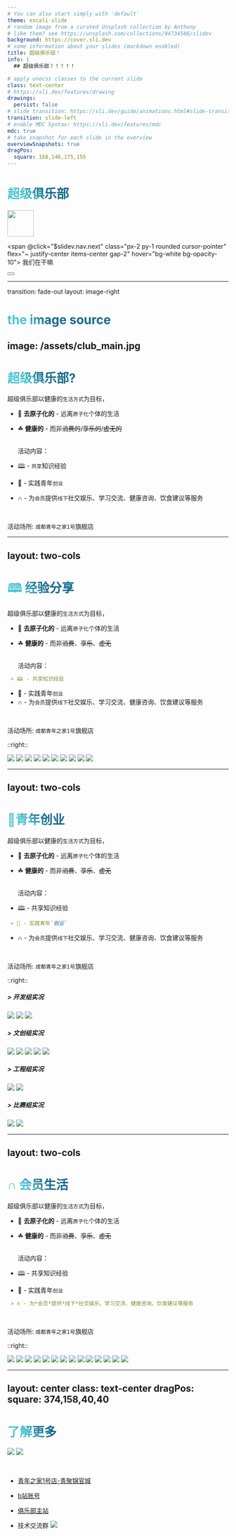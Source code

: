 ```yaml
---
# You can also start simply with 'default'
theme: excali-slide
# random image from a curated Unsplash collection by Anthony
# like them? see https://unsplash.com/collections/94734566/slidev
background: https://cover.sli.dev
# some information about your slides (markdown enabled)
title: 超级俱乐部！
info: |
  ## 超级俱乐部！！！！！

# apply unocss classes to the current slide
class: text-center
# https://sli.dev/features/drawing
drawings:
  persist: false
# slide transition: https://sli.dev/guide/animations.html#slide-transitions
transition: slide-left
# enable MDC Syntax: https://sli.dev/features/mdc
mdc: true
# take snapshot for each slide in the overview
overviewSnapshots: true
dragPos:
  square: 168,146,175,155
---
```


# 超级俱乐部


<div class="pt-12 flex justify-end">
  <img v-drag="'square'" width="60px" src="./assets/club_log.png" />

  <span @click="$slidev.nav.next" class="px-2 py-1 rounded cursor-pointer" flex="~ justify-center items-center gap-2" hover="bg-white bg-opacity-10">
    我们在干嘛 <div class="i-carbon:arrow-right inline-block"/>
  </span>
</div>

<div class="abs-br m-6 flex gap-2">
  <button @click="$slidev.nav.openInEditor()" title="Open in Editor" class="text-xl slidev-icon-btn opacity-50 !border-none !hover:text-white">
    <div class="i-carbon:edit" />
  </button>
</div>

<!--
The last comment block of each slide will be treated as slide notes. It will be visible and editable in Presenter Mode along with the slide. [Read more in the docs](https://sli.dev/guide/syntax.html#notes)
-->

---
transition: fade-out
layout: image-right

# the image source
image: /assets/club_main.jpg
---

# 超级俱乐部?


  超级俱乐部以健康的`生活方式`为目标，

- 🤝 **去原子化的** - 远离`原子化`个体的生活
- ☘ **健康的** - 而非~~消费的~~/~~享乐的~~/~~虚无的~~
  
  <br>
  活动内容：

- 🕮 - `共享`知识经验
- 🚚 - 实践青年`创业`
- ∩ - 为`会员`提供`线下`社交娱乐、学习交流、健康咨询、饮食建议等服务

<br>

活动场所: `成都青年之家1号`旗舰店


<!--
You can have `style` tag in markdown to override the style for the current page.
Learn more: https://sli.dev/features/slide-scope-style
-->

<style>
h1 {
  background-color: #2B90B6;
  background-image: linear-gradient(45deg, #4EC5D4 10%, #146b8c 20%);
  background-size: 100%;
  -webkit-background-clip: text;
  -moz-background-clip: text;
  -webkit-text-fill-color: transparent;
  -moz-text-fill-color: transparent;
}
</style>




---
layout: two-cols
---
# 🕮 经验分享

  超级俱乐部以健康的`生活方式`为目标，

- 🤝 **去原子化的** - 远离`原子化`个体的生活
- ☘ **健康的** - 而非~~消费~~、~~享乐~~、~~虚无~~
  
  <br>
  活动内容：

``` md {0}
 > 🕮 - 共享知识经验  

```
- 🚚 - 实践青年`创业`
- ∩ - 为`会员`提供`线下`社交娱乐、学习交流、健康咨询、饮食建议等服务

<br>

活动场所: `成都青年之家1号`旗舰店

::right::
<div class="h-120 overflow-y-scroll flex flex-wrap">
  <img class="w-1/2" src="./assets/ppt1.jpg" />
  <img class="w-1/2" src="./assets/ppt2.jpg" />
  <img class="w-1/2" src="./assets/ppt3.jpg" />
  <img class="w-1/2" src="./assets/ppt4.jpg" />
  <img class="w-1/2" src="./assets/ppt5.jpg" />
  <img class="w-1/2" src="./assets/ppt6.jpg" />
  <img class="w-1/2" src="./assets/ppt7.jpg" />
  <img class="w-1/2" src="./assets/ppt8.jpg" />
  <img class="w-1/2" src="./assets/ppt9.jpg" />
  <img class="w-1/2" src="./assets/ppt10.jpg" />
</div>

---
layout: two-cols
---
# 🚚青年创业

  超级俱乐部以健康的`生活方式`为目标，

- 🤝 **去原子化的** - 远离`原子化`个体的生活
- ☘ **健康的** - 而非~~消费~~、~~享乐~~、~~虚无~~
  
  <br>
  活动内容：

- 🕮 - 共享知识经验  
``` md {0}
 > 🚚 - 实践青年`创业`
```
- ∩ - 为`会员`提供`线下`社交娱乐、学习交流、健康咨询、饮食建议等服务

<br>

活动场所: `成都青年之家1号`旗舰店

::right::
<div class="h-120 overflow-y-scroll flex flex-wrap">
  <h5>> 开发组实况</h5>
  <img  src="./assets/cy.jpg" />
  <img  src="./assets/cy0.jpg" />
  <img  src="./assets/cy6.jpg" />
  <h5>> 文创组实况</h5>
  <img  src="./assets/cy10.jpg" />
  <img  src="./assets/cy1.jpg" />
  <img  src="./assets/cy2.jpg" />
  <img  src="./assets/cy4.jpg" />
  <img  src="./assets/cy5.jpg" />
  <h5>> 工程组实况</h5>
  <img  src="./assets/cy8.jpg" />
  <img  src="./assets/cy9.jpg" />
  <h5>> 比赛组实况</h5>
  <img  src="./assets/cy3.jpg" />
  <img  src="./assets/cy7.png" />
</div>

---
layout: two-cols
---
# ∩ 会员生活

  超级俱乐部以健康的`生活方式`为目标，

- 🤝 **去原子化的** - 远离`原子化`个体的生活
- ☘ **健康的** - 而非~~消费~~、~~享乐~~、~~虚无~~
  
  <br>
  活动内容：

- 🕮 - 共享知识经验  

- 🚚 - 实践青年`创业`
``` md {0}
 > ∩ - 为*会员*提供*线下*社交娱乐、学习交流、健康咨询、饮食建议等服务
```

<br>

活动场所: `成都青年之家1号`旗舰店

::right::
<div class="h-120 overflow-y-scroll flex flex-wrap">
  
  <img  src="./assets/1.jpg" />
  <img  src="./assets/2.jpg" />
  <img  src="./assets/3.jpg" />
  <img  src="./assets/4.jpg" />
  <img  src="./assets/5.jpg" />
  <img  src="./assets/6.jpg" />
  <img  src="./assets/7.jpg" />
  <img  src="./assets/8.jpg" />
  <img  src="./assets/9.jpg" />
  <img  src="./assets/10.jpg" />
  <img  src="./assets/11.jpg" />
  <img  src="./assets/13.jpg" />
  <img  src="./assets/14.jpg" />
  <img  src="./assets/15.jpg" />
</div>



---
layout: center
class: text-center
dragPos:
  square: 374,158,40,40
---

# 了解更多


<img v-drag="'square'" class="rounded-full h-10"  src="./assets/info.jpg"></img>
<img v-drag="'square'" class="rounded-full h-10"  src="./assets/club_log.png"></img>

<br>


- [青年之家1号店-青聚锦官城](https://cdyouth.cdcyl.org.cn/jgc/) 
- [b站账号](https://space.bilibili.com/589409046) 
- [俱乐部主站](https://ismist.cn/#s8)

- 技术交流群
<img class="h-100 absolute left-1 top-30"  src="./assets/wx_group_250920.jpg"></img>



<PoweredBySlidev mt-10 />
